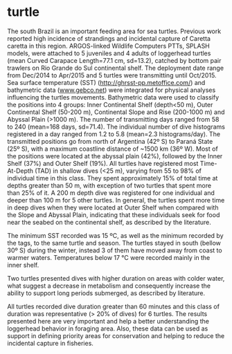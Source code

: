 # turtle
The south Brazil is an important feeding area for sea turtles. Previous work reported high incidence of strandings and incidental capture of Caretta caretta in this region. ARGOS-linked Wildlife Computers PTTs, SPLASH models, were attached to 5 juveniles and 4 adults of loggerhead turtles (mean Curved Carapace Length=77.1 cm, sd=13.2), catched by bottom pair trawlers on Rio Grande do Sul continental shelf. The deployment date range from Dec/2014 to Apr/2015 and 5 turtles were transmitting until Oct/2015. Sea surface temperature (SST) (http://ghrsst-pp.metoffice.com/) and bathymetric data (www.gebco.net) were integrated for physical analyses influencing the turtles movements.  Bathymetric data were used to classify the positions into 4 groups: Inner Continental Shelf (depth<50 m), Outer Continental Shelf (50-200 m), Continental Slope and Rise (200-1000 m) and Abyssal Plain (>1000 m). The number of transmitting days ranged from 58 to 240 (mean=168 days, sd=71.4). The individual number of dive histograms registered in a day ranged from 1.2 to 5.8 (mean=2.3 histograms/day). The transmitted positions go from north of Argentina (42º S) to Paraná State (25º S), with a maximum coastline distance of ~1500 km (36º W). Most of the positions were located at the abyssal plain (42%), followed by the Inner Shelf (37%) and Outer Shelf (19%). All turtles have registered most Time-At-Depth (TAD) in shallow dives (<25 m), varying from 55 to 98% of individual time in this class. They spent approximately 15% of total time at depths greater than 50 m, with exception of two turtles that spent more than 25% of it. A 200 m depth dive was registered for one individual and deeper than 100 m for 5 other turtles. In general, the turtles spent more time in deep dives when they were located at Outer Shelf when compared with the Slope and Abyssal Plain, indicating that these individuals seek for food near the seabed on the continental shelf, as described by the literature. 

 

The minimum SST recorded was 15 ºC, as well as the minimum recorded by the tags, to the same turtle and season. The turtles stayed in south (bellow 30º S) during the winter, instead 3 of them have moved away from coast to warmer waters. Temperatures below 17 °C were recorded mainly in the inner shelf. 

 

Two turtles presented dives with higher duration on areas with colder water, what suggest a  decrease in metabolism and consequently increase the ability to support long periods submerged, as described by literature. 

 

All turtles recorded dive duration greater than 60 minutes and this class of duration was representative (> 20% of dives) for 6 turtles. The results presented here are very important and help a better understanding the loggerhead behavior in foraging area. Also, these data can be used  as support in defining priority areas for conservation and helping to reduce the incidental capture in fisheries. 
